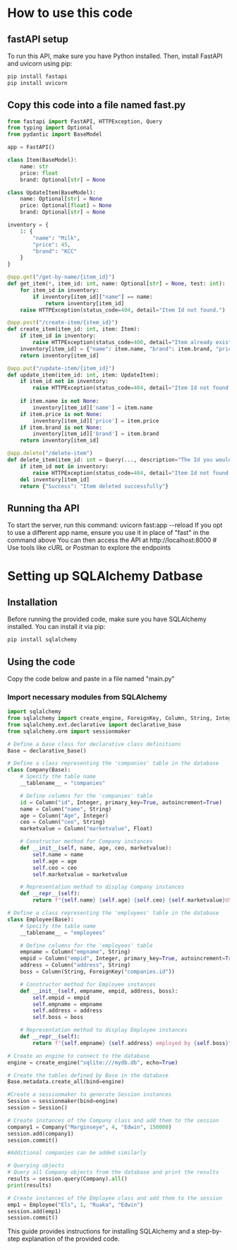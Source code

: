 # How to use this code

## fastAPI setup

To run this API, make sure you have Python installed. Then, install FastAPI and uvicorn using pip:

``` bash
pip install fastapi 
pip install uvicorn
```

## Copy this code into a file named fast.py

```python
from fastapi import FastAPI, HTTPException, Query
from typing import Optional
from pydantic import BaseModel

app = FastAPI()

class Item(BaseModel):
    name: str
    price: float
    brand: Optional[str] = None

class UpdateItem(BaseModel):
    name: Optional[str] = None
    price: Optional[float] = None
    brand: Optional[str] = None

inventory = {
    1: {
        "name": "Milk",
        "price": 45,
        "brand": "KCC"
    }
}

@app.get("/get-by-name/{item_id}")
def get_item(*, item_id: int, name: Optional[str] = None, test: int):
    for item_id in inventory:
        if inventory[item_id]["name"] == name:
            return inventory[item_id]
    raise HTTPException(status_code=404, detail="Item Id not found.")

@app.post("/create-item/{item_id}")
def create_item(item_id: int, item: Item):
    if item_id in inventory:
        raise HTTPException(status_code=400, detail="Item already exists.")
    inventory[item_id] = {"name": item.name, "brand": item.brand, "price": item.price}
    return inventory[item_id]

@app.put("/update-item/{item_id}")
def update_item(item_id: int, item: UpdateItem):
    if item_id not in inventory:
        raise HTTPException(status_code=404, detail="Item Id not found.")
    
    if item.name is not None:
        inventory[item_id]['name'] = item.name
    if item.price is not None:
        inventory[item_id]['price'] = item.price
    if item.brand is not None:
        inventory[item_id]['brand'] = item.brand
    return inventory[item_id]

@app.delete("/delete-item")
def delete_item(item_id: int = Query(..., description="The Id you would like to delete", gt=0)):
    if item_id not in inventory:
        raise HTTPException(status_code=404, detail="Item Id not found.")
    del inventory[item_id]
    return {"Success": "Item deleted successfully"}
```
## Running tha API

To start the server, run this command: uvicorn fast:app --reload
If you opt to use a different app name, ensure you use it in place of "fast" in the command above
You can then access the API at http://localhost:8000 # Use tools like cURL or Postman to explore the endpoints



# Setting up SQLAlchemy Datbase

## Installation

Before running the provided code, make sure you have SQLAlchemy installed. You can install it via pip:

```bash
pip install sqlalchemy
```
## Using the code

Copy the code below and paste in a file named "main.py"

### Import necessary modules from SQLAlchemy
```python
import sqlalchemy
from sqlalchemy import create_engine, ForeignKey, Column, String, Integer, Float
from sqlalchemy.ext.declarative import declarative_base
from sqlalchemy.orm import sessionmaker

# Define a base class for declarative class definitions
Base = declarative_base()

# Define a class representing the 'companies' table in the database
class Company(Base):
    # Specify the table name
    __tablename__ = "companies"

    # Define columns for the 'companies' table
    id = Column("id", Integer, primary_key=True, autoincrement=True)
    name = Column("name", String)
    age = Column("Age", Integer)
    ceo = Column("ceo", String)
    marketvalue = Column("marketvalue", Float)

    # Constructor method for Company instances
    def __init__(self, name, age, ceo, marketvalue):
        self.name = name
        self.age = age
        self.ceo = ceo
        self.marketvalue = marketvalue

    # Representation method to display Company instances
    def __repr__(self):
        return f"{self.name} {self.age} {self.ceo} {self.marketvalue}USD"

# Define a class representing the 'employees' table in the database
class Employee(Base):
    # Specify the table name
    __tablename__ = "employees"

    # Define columns for the 'employees' table
    empname = Column("empname", String)
    empid = Column("empid", Integer, primary_key=True, autoincrement=True)
    address = Column("address", String)
    boss = Column(String, ForeignKey("companies.id"))

    # Constructor method for Employee instances
    def __init__(self, empname, empid, address, boss):
        self.empid = empid
        self.empname = empname
        self.address = address
        self.boss = boss

    # Representation method to display Employee instances
    def __repr__(self):
        return f"{self.empname} {self.address} employed by {self.boss}"

# Create an engine to connect to the database
engine = create_engine("sqlite:///mydb.db", echo=True)

# Create the tables defined by Base in the database
Base.metadata.create_all(bind=engine)

#Create a sessionmaker to generate Session instances
Session = sessionmaker(bind=engine)
session = Session()

# Create instances of the Company class and add them to the session
company1 = Company("Marginseye", 4, "Edwin", 150000)
session.add(company1)
session.commit()

#Additional companies can be added similarly

# Querying objects
# Query all Company objects from the database and print the results
results = session.query(Company).all()
print(results)

# Create instances of the Employee class and add them to the session
emp1 = Employee("Els", 1, "Ruaka", "Edwin")
session.add(emp1)
session.commit()
```
This guide provides instructions for installing SQLAlchemy and a step-by-step explanation of the provided code.




